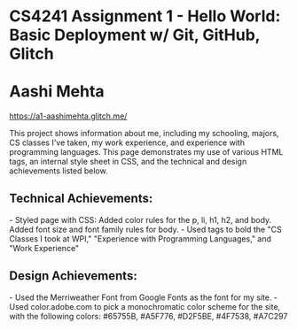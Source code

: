 CS4241 Assignment 1 - Hello World: Basic Deployment w/ Git, GitHub, Glitch <br> <br>
Aashi Mehta
===
https://a1-aashimehta.glitch.me/

This project shows information about me, including my schooling, majors, CS classes I've taken, my work experience, and
experience with programming languages. This page demonstrates my use of various HTML tags, an internal style sheet in CSS,
and the technical and design achievements listed below.

<h2> Technical Achievements: </h2>
- Styled page with CSS: Added color rules for the p, li, h1, h2, and body. Added font size and font family rules for body.
- Used <b></b> tags to bold the "CS Classes I took at WPI," "Experience with Programming Languages," and "Work Experience"

<h2> Design Achievements: </h2>
- Used the Merriweather Font from Google Fonts as the font for my site. 
- Used color.adobe.com to pick a monochromatic color scheme for the site, with the following colors: #65755B, #A5F776, #D2F5BE, 
#4F7538, #A7C297
